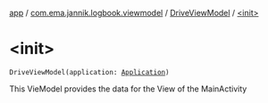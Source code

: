 [app](../../index.md) / [com.ema.jannik.logbook.viewmodel](../index.md) / [DriveViewModel](index.md) / [&lt;init&gt;](./-init-.md)

# &lt;init&gt;

`DriveViewModel(application: `[`Application`](https://developer.android.com/reference/android/app/Application.html)`)`

This VieModel provides the data for the View of the MainActivity

